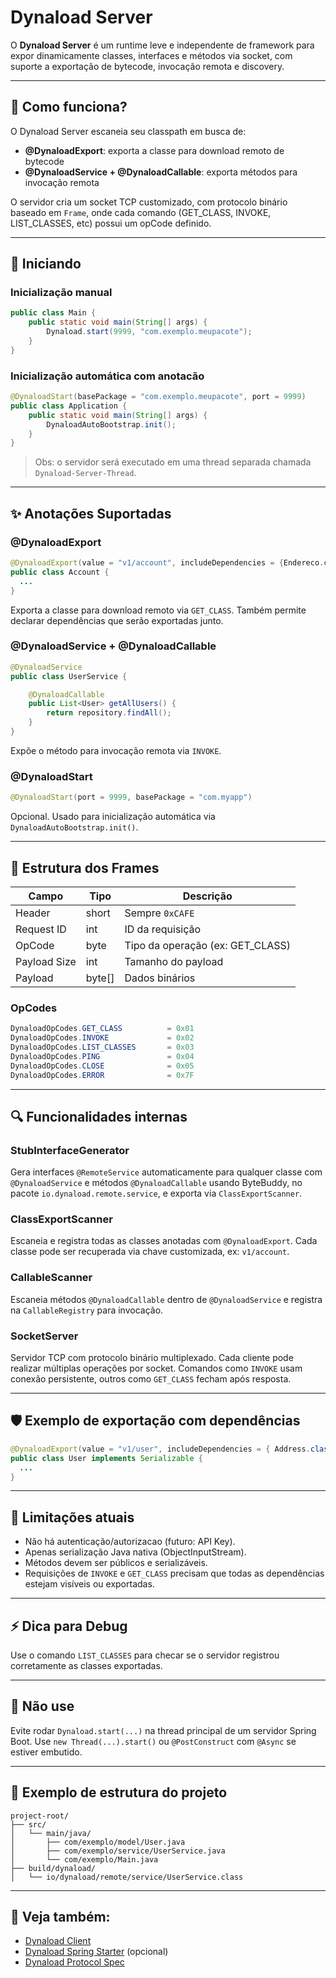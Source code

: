 # Dynaload Server

O **Dynaload Server** é um runtime leve e independente de framework para expor dinamicamente classes, interfaces e métodos via socket, com suporte a exportação de bytecode, invocação remota e discovery.

---

## 🔧 Como funciona?

O Dynaload Server escaneia seu classpath em busca de:

* **@DynaloadExport**: exporta a classe para download remoto de bytecode
* **@DynaloadService + @DynaloadCallable**: exporta métodos para invocação remota

O servidor cria um socket TCP customizado, com protocolo binário baseado em `Frame`, onde cada comando (GET\_CLASS, INVOKE, LIST\_CLASSES, etc) possui um opCode definido.

---

## 🚀 Iniciando

### Inicialização manual

```java
public class Main {
    public static void main(String[] args) {
        Dynaload.start(9999, "com.exemplo.meupacote");
    }
}
```

### Inicialização automática com anotacão

```java
@DynaloadStart(basePackage = "com.exemplo.meupacote", port = 9999)
public class Application {
    public static void main(String[] args) {
        DynaloadAutoBootstrap.init();
    }
}
```

> Obs: o servidor será executado em uma thread separada chamada `Dynaload-Server-Thread`.

---

## ✨ Anotações Suportadas

### @DynaloadExport

```java
@DynaloadExport(value = "v1/account", includeDependencies = {Endereco.class})
public class Account {
  ...
}
```

Exporta a classe para download remoto via `GET_CLASS`. Também permite declarar dependências que serão exportadas junto.

### @DynaloadService + @DynaloadCallable

```java
@DynaloadService
public class UserService {

    @DynaloadCallable
    public List<User> getAllUsers() {
        return repository.findAll();
    }
}
```

Expõe o método para invocação remota via `INVOKE`.

### @DynaloadStart

```java
@DynaloadStart(port = 9999, basePackage = "com.myapp")
```

Opcional. Usado para inicialização automática via `DynaloadAutoBootstrap.init()`.

---

## 📂 Estrutura dos Frames

| Campo        | Tipo    | Descrição                         |
| ------------ | ------- | --------------------------------- |
| Header       | short   | Sempre `0xCAFE`                   |
| Request ID   | int     | ID da requisição                  |
| OpCode       | byte    | Tipo da operação (ex: GET\_CLASS) |
| Payload Size | int     | Tamanho do payload                |
| Payload      | byte\[] | Dados binários                    |

### OpCodes

```java
DynaloadOpCodes.GET_CLASS          = 0x01
DynaloadOpCodes.INVOKE             = 0x02
DynaloadOpCodes.LIST_CLASSES       = 0x03
DynaloadOpCodes.PING               = 0x04
DynaloadOpCodes.CLOSE              = 0x05
DynaloadOpCodes.ERROR              = 0x7F
```

---

## 🔍 Funcionalidades internas

### StubInterfaceGenerator

Gera interfaces `@RemoteService` automaticamente para qualquer classe com `@DynaloadService` e métodos `@DynaloadCallable` usando ByteBuddy, no pacote `io.dynaload.remote.service`, e exporta via `ClassExportScanner`.

### ClassExportScanner

Escaneia e registra todas as classes anotadas com `@DynaloadExport`. Cada classe pode ser recuperada via chave customizada, ex: `v1/account`.

### CallableScanner

Escaneia métodos `@DynaloadCallable` dentro de `@DynaloadService` e registra na `CallableRegistry` para invocação.

### SocketServer

Servidor TCP com protocolo binário multiplexado. Cada cliente pode realizar múltiplas operações por socket. Comandos como `INVOKE` usam conexão persistente, outros como `GET_CLASS` fecham após resposta.

---

## 🛡️ Exemplo de exportação com dependências

```java
@DynaloadExport(value = "v1/user", includeDependencies = { Address.class, Role.class })
public class User implements Serializable {
  ...
}
```

---

## 🚫 Limitações atuais

* Não há autenticação/autorizacao (futuro: API Key).
* Apenas serialização Java nativa (ObjectInputStream).
* Métodos devem ser públicos e serializáveis.
* Requisições de `INVOKE` e `GET_CLASS` precisam que todas as dependências estejam visíveis ou exportadas.

---

## ⚡ Dica para Debug

Use o comando `LIST_CLASSES` para checar se o servidor registrou corretamente as classes exportadas.

---

## 🚫 Não use

Evite rodar `Dynaload.start(...)` na thread principal de um servidor Spring Boot. Use `new Thread(...).start()` ou `@PostConstruct` com `@Async` se estiver embutido.

---

## 📃 Exemplo de estrutura do projeto

```
project-root/
├── src/
│   └── main/java/
│       ├── com/exemplo/model/User.java
│       ├── com/exemplo/service/UserService.java
│       └── com/exemplo/Main.java
├── build/dynaload/
│   └── io/dynaload/remote/service/UserService.class
```

---

## 🚜 Veja também:

* [Dynaload Client](../dynaload-client)
* [Dynaload Spring Starter](../dynaload-spring-starter) (opcional)
* [Dynaload Protocol Spec](../protocol.md)

